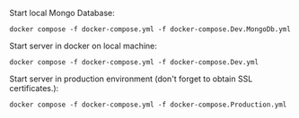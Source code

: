 Start local Mongo Database:

`docker compose -f docker-compose.yml -f docker-compose.Dev.MongoDb.yml`

Start server in docker on local machine:

`docker compose -f docker-compose.yml -f docker-compose.Dev.yml`

Start server in production environment (don't forget to obtain SSL certificates.):

`docker compose -f docker-compose.yml -f docker-compose.Production.yml`

